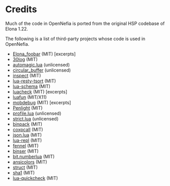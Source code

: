 # Credits

Much of the code in OpenNefia is ported from the original HSP codebase of Elona 1.22.

The following is a list of third-party projects whose code is used in OpenNefia.

- [Elona_foobar](https://github.com/ElonaFoobar/ElonaFoobar) (MIT) [excerpts]
- [30log](https://github.com/Yonaba/30log) (MIT)
- [automagic.lua](http://lua-users.org/wiki/AutomagicTables) (unlicensed)
- [circular_buffer](https://gist.github.com/johndgiese/3e1c6d6e0535d4536692) (unlicensed)
- [inspect](https://github.com/kikito/inspect.lua) (MIT)
- [lua-resty-tsort](https://github.com/bungle/lua-resty-tsort) (MIT)
- [lua-schema](https://github.com/sschoener/lua-schema) (MIT)
- [luacheck](https://github.com/mpeterv/luacheck) (MIT) [excerpts]
- [luafun](https://github.com/luafun/luafun) (MIT/X11)
- [mobdebug](https://github.com/pkulchenko/MobDebug) (MIT) [excerpts]
- [Penlight](https://github.com/stevedonovan/Penlight) (MIT)
- [profile.lua](https://bitbucket.org/itraykov/profile.lua) (unlicensed)
- [strict.lua](http://lua-users.org/lists/lua-l/2005-08/msg00737.html) (unlicensed)
- [binpack](https://gist.github.com/leafi/c39489b97f33139b3aaf53b3c476df40) (MIT)
- [coxpcall](https://github.com/keplerproject/coxpcall) (MIT)
- [json.lua](https://github.com/rxi/json.lua) (MIT)
- [lua-repl](https://github.com/hoelzro/lua-repl) (MIT)
- [fennel](https://github.com/bakpakin/Fennel) (MIT)
- [binser](https://github.com/bakpakin/binser) (MIT)
- [bit.numberlua](https://github.com/davidm/lua-bit-numberlua) (MIT)
- [ansicolors](https://github.com/kikito/ansicolors.lua) (MIT)
- [struct](https://github.com/iryont/lua-struct) (MIT)
- [sha1](https://github.com/mpeterv/sha1) (MIT)
- [lua-quickcheck](https://github.com/luc-tielen/lua-quickcheck) (MIT)

